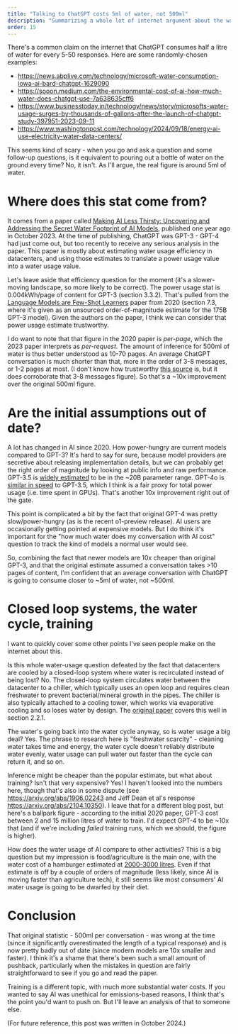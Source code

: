 ```yaml
---
title: "Talking to ChatGPT costs 5ml of water, not 500ml"
description: "Summarizing a whole lot of internet argument about the water usage impact of language models"
order: 15
---
```


There's a common claim on the internet that ChatGPT consumes half a litre of water for every 5-50 responses. Here are some randomly-chosen examples:

- https://news.abplive.com/technology/microsoft-water-consumption-iowa-ai-bard-chatgpt-1629090
- https://sooon.medium.com/the-environmental-cost-of-ai-how-much-water-does-chatgpt-use-7a638635cff6
- https://www.businesstoday.in/technology/news/story/microsofts-water-usage-surges-by-thousands-of-gallons-after-the-launch-of-chatgpt-study-397951-2023-09-11
- https://www.washingtonpost.com/technology/2024/09/18/energy-ai-use-electricity-water-data-centers/

This seems kind of scary - when you go and ask a question and some follow-up questions, is it equivalent to pouring out a bottle of water on the ground every time? No, it isn't. As I'll argue, the real figure is around 5ml of water.

# Where does this stat come from?

It comes from a paper called [Making AI Less Thirsty: Uncovering and Addressing the Secret Water Footprint of AI Models](https://arxiv.org/pdf/2304.03271), published one year ago in October 2023. At the time of publishing, ChatGPT was GPT-3 - GPT-4 had just come out, but too recently to receive any serious analysis in the paper. This paper is mostly about estimating water usage efficiency in datacenters, and using those estimates to translate a power usage value into a water usage value.

Let's leave aside that efficiency question for the moment (it's a slower-moving landscape, so more likely to be correct). The power usage stat is 0.004kWh/page of content for GPT-3 (section 3.3.2). That's pulled from the [Language Models are Few-Shot Learners](https://papers.nips.cc/paper_files/paper/2020/file/1457c0d6bfcb4967418bfb8ac142f64a-Paper.pdf) paper from 2020 (section 7.3, where it's given as an unsourced order-of-magnitude estimate for the 175B GPT-3 model). Given the authors on the paper, I think we can consider that power usage estimate trustworthy.

I do want to note that that figure in the 2020 paper is _per-page_, which the 2023 paper interprets as _per-request_. The amount of inference for 500ml of water is thus better understood as 10-70 pages. An average ChatGPT conversation is much shorter than that, more in the order of 3-8 messages, or 1-2 pages at most. (I don't know how trustworthy [this source](https://www.semrush.com/news/251916-user-strategies-and-insights-from-real-chatgpt-conversations/) is, but it does corroborate that 3-8 messages figure). So that's a ~10x improvement over the original 500ml figure.
 
# Are the initial assumptions out of date?

A lot has changed in AI since 2020. How power-hungry are current models compared to GPT-3? It's hard to say for sure, because model providers are secretive about releasing implementation details, but we can probably get the right order of magnitude by looking at public info and raw performance. GPT-3.5 is [widely estimated](https://www.reddit.com/r/LocalLLaMA/comments/17lvquz/clearing_up_confusion_gpt_35turbo_may_not_be_20b/) to be in the ~20B parameter range. GPT-4o is [similar in speed](https://artificialanalysis.ai/models/gpt-35-turbo) to GPT-3.5, which I think is a fair proxy for total power usage (i.e. time spent in GPUs). That's another 10x improvement right out of the gate.

This point is complicated a bit by the fact that original GPT-4 was pretty slow/power-hungry (as is the recent o1-preview release). AI users are occasionally getting pointed at expensive models. But I do think it's important for the "how much water does my conversation with AI cost" question to track the kind of models a normal user would see.

So, combining the fact that newer models are 10x cheaper than original GPT-3, and that the original estimate assumed a conversation takes >10 pages of content, I'm confident that an average conversation with ChatGPT is going to consume closer to ~5ml of water, not ~500ml.

# Closed loop systems, the water cycle, training

I want to quickly cover some other points I've seen people make on the internet about this. 

Is this whole water-usage question defeated by the fact that datacenters are cooled by a closed-loop system where water is recirculated instead of being lost? No. The closed-loop system circulates water between the datacenter to a chiller, which typically uses an open loop and requires clean freshwater to prevent bacterial/mineral growth in the pipes. The chiller is also typically attached to a cooling tower, which works via evaporative cooling and so loses water by design. The [original paper](https://arxiv.org/pdf/2304.03271) covers this well in section 2.2.1.

The water's going back into the water cycle anyway, so is water usage a big deal? Yes. The phrase to research here is "freshwater scarcity" - cleaning water takes time and energy, the water cycle doesn't reliably distribute water evenly, water usage can pull water out faster than the cycle can return it, and so on.

Inference might be cheaper than the popular estimate, but what about training? Isn't that very expensive? Yes! I haven't looked into the numbers here, though that's also in some dispute (see https://arxiv.org/abs/1906.02243 and Jeff Dean et al's response https://arxiv.org/abs/2104.10350). I leave that for a different blog post, but here's a ballpark figure - according to the initial 2020 paper, GPT-3 cost between 2 and 15 million litres of water to train. I'd expect GPT-4 to be ~10x that (and if we're including _failed_ training runs, which we should, the figure is higher).

How does the water usage of AI compare to other activities? This is a big question but my impression is food/agriculture is the main one, with the water cost of a hamburger estimated at [2000-3000 litres](https://www.weforum.org/agenda/2019/02/this-is-how-much-water-is-in-your-burger/). Even if that estimate is off by a couple of orders of magnitude (less likely, since AI is moving faster than agriculture tech), it still seems like most consumers' AI water usage is going to be dwarfed by their diet.

# Conclusion

That original statistic - 500ml per conversation - was wrong at the time (since it significantly overestimated the length of a typical response) and is now pretty badly out of date (since modern models are 10x smaller and faster). I think it's a shame that there's been such a small amount of pushback, particularly when the mistakes in question are fairly straightforward to see if you go and read the paper.

Training is a different topic, with much more substantial water costs. If you wanted to say AI was unethical for emissions-based reasons, I think that's the point you'd want to push on. But I'll leave an analysis of that to someone else.

(For future reference, this post was written in October 2024.)
